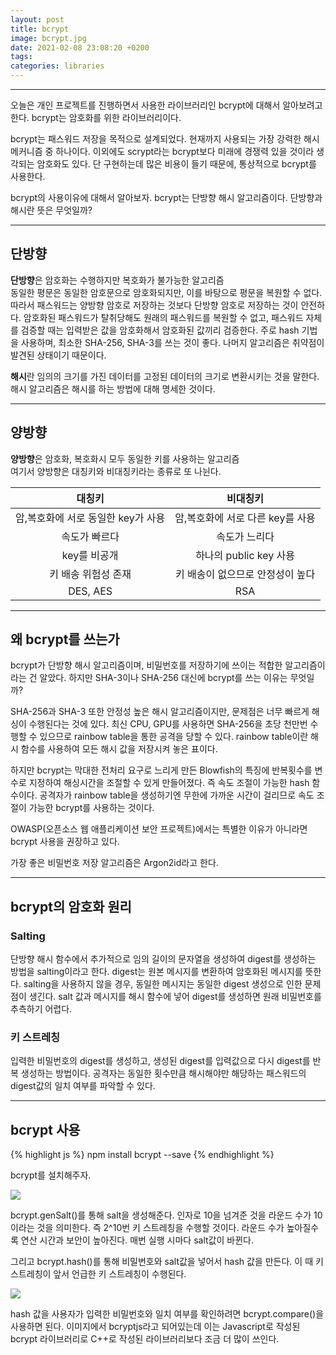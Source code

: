 ```yaml
---
layout: post
title: bcrypt
image: bcrypt.jpg
date: 2021-02-08 23:08:20 +0200
tags:
categories: libraries
---
```


***

오늘은 개인 프로젝트를 진행하면서 사용한 라이브러리인 bcrypt에 대해서 알아보려고 한다. 
bcrypt는 암호화를 위한 라이브러리이다.

bcrypt는 패스워드 저장을 목적으로 설계되었다. 현재까지 사용되는 가장 강력한 해시 메커니즘 중 하나이다. 이외에도 scrypt라는 bcrypt보다 미래에 경쟁력 있을 것이라 생각되는 암호화도 있다. 단 구현하는데 많은 비용이 들기 때문에, 통상적으로 bcrypt를 사용한다.

bcrypt의 사용이유에 대해서 알아보자. bcrypt는 단방향 해시 알고리즘이다. 단방향과 해시란 뜻은 무엇일까?

***

## 단방향

**단방향**은 암호화는 수행하지만 복호화가 불가능한 알고리즘  
동일한 평문은 동일한 암호문으로 암호화되지만, 이를 바탕으로 평문을 복원할 수 없다. 따라서 패스워드는 양방향 암호로 저장하는 것보다 단방향 암호로 저장하는 것이 안전하다. 암호화된 패스워드가 탈취당해도 원래의 패스워드를 복원할 수 없고, 패스워드 자체를 검증할 때는 입력받은 값을 암호화해서 암호화된 값끼리 검증한다. 주로 hash 기법을 사용하며, 최소한 SHA-256, SHA-3를 쓰는 것이 좋다. 나머지 알고리즘은 취약점이 발견된 상태이기 때문이다.

**해시**란 임의의 크기를 가진 데이터를 고정된 데이터의 크기로 변환시키는 것을 말한다. 해시 알고리즘은 해시를 하는 방법에 대해 명세한 것이다.

***

## 양방향
**양방향**은 암호화, 복호화시 모두 동일한 키를 사용하는 알고리즘  
여기서 양방향은 대칭키와 비대칭키라는 종류로 또 나뉜다.


|대칭키|비대칭키|
|:---:|:---:|
|암,복호화에 서로 동일한 key가 사용| 암,복호화에 서로 다른 key를 사용|
|속도가 빠르다| 속도가 느리다|
|key를 비공개 | 하나의 public key 사용|
| 키 배송 위험성 존재  | 키 배송이 없으므로 안정성이 높다 |
|DES, AES | RSA|

***

## 왜 bcrypt를 쓰는가

bcrypt가 단방향 해시 알고리즘이며, 비밀번호를 저장하기에 쓰이는 적합한 알고리즘이라는 건 알았다. 하지만 SHA-3이나 SHA-256 대신에 bcrypt를 쓰는 이유는 무엇일까?

SHA-256과 SHA-3 또한 안정성 높은 해시 알고리즘이지만, 문제점은 너무 빠르게 해싱이 수행된다는 것에 있다. 최신 CPU, GPU를 사용하면 SHA-256을 초당 천만번 수행할 수 있으므로 rainbow table을 통한 공격을 당할 수 있다. rainbow table이란 해시 함수를 사용하여 모든 해시 값을 저장시켜 놓은 표이다.

하지만 bcrypt는 막대한 전처리 요구로 느리게 만든 Blowfish의 특징에 반복횟수를 변수로 지정하여 해싱시간을 조절할 수 있게 만들어졌다. 즉 속도 조절이 가능한 hash 함수이다. 공격자가 rainbow table을 생성하기엔 무한에 가까운 시간이 걸리므로 속도 조절이 가능한 bcrypt를 사용하는 것이다.

OWASP(오픈소스 웹 애플리케이션 보안 프로젝트)에서는 특별한 이유가 아니라면 bcrypt 사용을 권장하고 있다. 

가장 좋은 비밀번호 저장 알고리즘은 Argon2id라고 한다.

***
## bcrypt의 암호화 원리
### Salting
단방향 해시 함수에서 추가적으로 임의 길이의 문자열을 생성하여 digest를 생성하는 방법을 salting이라고 한다. digest는 원본 메시지를 변환하여 암호화된 메시지를 뜻한다. salting을 사용하지 않을 경우, 동일한 메시지는 동일한 digest 생성으로 인한 문제점이 생긴다. salt 값과 메시지를 해시 함수에 넣어 digest를 생성하면 원래 비밀번호를 추측하기 어렵다. 

### 키 스트레칭
입력한 비밀번호의 digest를 생성하고, 생성된 digest를 입력값으로 다시 digest를 반복 생성하는 방법이다. 공격자는 동일한 횟수만큼 해시해야만 해당하는 패스워드의 digest값의 일치 여부를 파악할 수 있다.

***

## bcrypt 사용
{% highlight js %}
    npm install bcrypt --save
{% endhighlight %}

bcrypt를 설치해주자.

![]({{site.baseurl}}/images/bcrypt2.jpg)


bcrypt.genSalt()를 통해 salt을 생성해준다. 인자로 10을 넘겨준 것을 라운드 수가 10이라는 것을 의미한다. 즉 2^10번 키 스트레칭을 수행할 것이다. 라운드 수가 높아질수록 연산 시간과 보안이 높아진다. 매번 실행 시마다 salt값이 바뀐다.

그리고 bcrypt.hash()를 통해  비밀번호와 salt값을 넣어서 hash 값을 만든다. 이 때 키 스트레칭이 앞서 언급한 키 스트레칭이 수행된다. 

![]({{site.baseurl}}/images/bcrypt3.jpg)

hash 값을 사용자가 입력한 비밀번호와 일치 여부를 확인하려면 bcrypt.compare()을 사용하면 된다. 이미지에서 bcryptjs라고 되어있는데 이는 Javascript로 작성된 bcrypt 라이브러리로 C++로 작성된 라이브러리보다 조금 더 많이 쓰인다. 

